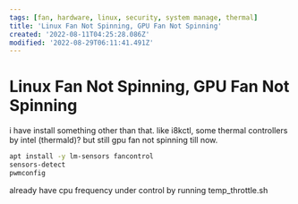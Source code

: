 ```yaml
---
tags: [fan, hardware, linux, security, system manage, thermal]
title: 'Linux Fan Not Spinning, GPU Fan Not Spinning'
created: '2022-08-11T04:25:28.086Z'
modified: '2022-08-29T06:11:41.491Z'
---
```


# Linux Fan Not Spinning, GPU Fan Not Spinning

i have install something other than that. like i8kctl, some thermal controllers by intel (thermald)? but still gpu fan not spinning till now.

```bash
apt install -y lm-sensors fancontrol
sensors-detect
pwmconfig
```
already have cpu frequency under control by running temp_throttle.sh

